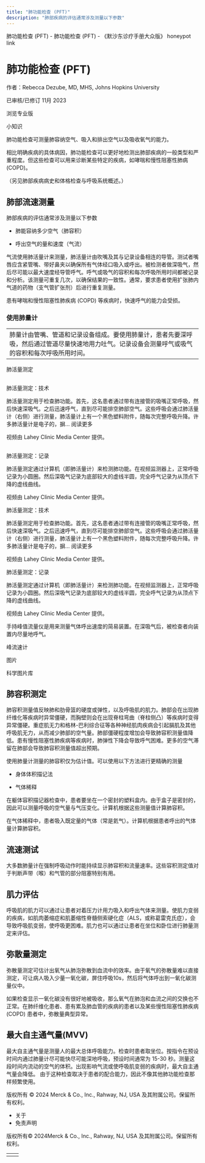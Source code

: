 ```yaml
---
title: "肺功能检查 (PFT)"
description: "肺部疾病的评估通常涉及测量以下参数"
---
```


﻿肺功能检查 (PFT) - 肺功能检查 (PFT) - 《默沙东诊疗手册大众版》 honeypot link

# 肺功能检查 (PFT)

作者：Rebecca Dezube, MD, MHS, Johns Hopkins University

已审核/已修订 11月 2023

浏览专业版

小知识

肺功能检查可测量肺容纳空气、吸入和排出空气以及吸收氧气的能力。

相比明确疾病的具体病因，肺功能检查可以更好地检测出肺部疾病的一般类型和严重程度。但这些检查可以用来诊断某些特定的疾病，如哮喘和慢性阻塞性肺病 (COPD)。

（另见肺部疾病病史和体格检查与呼吸系统概述。）

## 肺部流速测量

肺部疾病的评估通常涉及测量以下参数

- 肺能容纳多少空气（肺容积）

- 呼出空气的量和速度（气流）


气流使用肺活量计来测量，肺活量计由吹嘴及其与记录设备相连的导管。测试者嘴唇应含紧管嘴、带好鼻夹以确保所有气体经口吸入或呼出。被检测者做深吸气，然后尽可能以最大速度经导管呼气。呼气或吸气的容积和每次呼吸所用时间都被记录和分析。该测量可重复几次，以确保结果的一致性。通常，要求患者使用扩张肺内气道的药物（支气管扩张剂）后进行重复测量。

患有哮喘和慢性阻塞性肺疾病 (COPD) 等疾病时，快速呼气的能力会受损。

### 使用肺量计

|     |
| --- |
| 肺量计由管嘴、管道和记录设备组成。要使用肺量计，患者先要深呼吸，然后通过管道尽量快速地用力吐气。记录设备会测量呼气或吸气的容积和每次呼吸所用时间。<br> |

肺活量测定

![肺活量测定：技术](data:image/gif;base64,R0lGODlhAQABAIAAAAAAAP///yH5BAEAAAAALAAAAAABAAEAAAIBRAA7)

肺活量测定：技术

肺活量测定用于检查肺功能。首先，这名患者通过带有连接管的吸嘴正常呼吸，然后快速深吸气。之后迅速呼气，直到尽可能排空肺部空气。这些呼吸会通过肺活量计（右侧）进行测量，肺活量计上有一个黑色塑料附件，随每次完整呼吸升降。许多肺活量计是电子的，摒... 阅读更多

视频由 Lahey Clinic Media Center 提供。

![肺活量测定：记录](data:image/gif;base64,R0lGODlhAQABAIAAAAAAAP///yH5BAEAAAAALAAAAAABAAEAAAIBRAA7)

肺活量测定：记录

肺活量测定通过计算机（即肺活量计）来检测肺功能。在视频监测器上，正常呼吸记录为小圆圈。然后深吸气记录为底部较大的虚线半圆，完全呼气记录为从顶点下降的虚线曲线。

视频由 Lahey Clinic Media Center 提供。



肺活量测定：技术

肺活量测定用于检查肺功能。首先，这名患者通过带有连接管的吸嘴正常呼吸，然后快速深吸气。之后迅速呼气，直到尽可能排空肺部空气。这些呼吸会通过肺活量计（右侧）进行测量，肺活量计上有一个黑色塑料附件，随每次完整呼吸升降。许多肺活量计是电子的，摒... 阅读更多

视频由 Lahey Clinic Media Center 提供。



肺活量测定：记录

肺活量测定通过计算机（即肺活量计）来检测肺功能。在视频监测器上，正常呼吸记录为小圆圈。然后深吸气记录为底部较大的虚线半圆，完全呼气记录为从顶点下降的虚线曲线。

视频由 Lahey Clinic Media Center 提供。

手持峰值流量仪是用来测量气体呼出速度的简易装置。在深吸气后，被检查者向装置内尽量地呼气。

峰流速计



图片

科学图片库

## 肺容积测定

肺容积测量值反映肺和肋骨篮的硬度或弹性，以及呼吸肌的肌力。肺部会在出现肺纤维化等疾病时异常僵硬，而胸壁则会在出现脊柱弯曲（脊柱侧凸）等疾病时变得异常僵硬。重症肌无力和格林-巴利综合征等各种神经肌肉疾病会引起膈肌及其他呼吸肌无力，从而减少肺部的空气量。肺部僵硬程度增加会导致肺容积测量值降低。患有慢性阻塞性肺疾病等疾病时，肺弹性下降会导致呼气困难。更多的空气滞留在肺部会导致肺容积测量值超出预期。

使用肺量计测量的肺容积仅为估计值。可以使用以下方法进行更精确的测量

- 身体体积描记法

- 气体稀释


在躯体容积描记器检查中，患者要坐在一个密封的塑料盒内。由于盒子是密封的，因此可以测量呼吸的空气量与气压变化。计算机根据这些测量值计算肺容积。

在气体稀释中，患者吸入既定量的气体（常是氦气）。计算机根据患者呼出的气体量计算肺容积。

## 流速测试

大多数肺量计在强制呼吸动作时能持续显示肺容积和流量速率。这些容积测定值对于判断声带（喉）和气管的部分阻塞特别有用。

## 肌力评估

呼吸肌的肌力可以通过让患者对着压力计用力吸入和呼出气体来测量。使肌力变弱的疾病，如肌肉萎缩症和肌萎缩性脊髓侧索硬化症（ALS，或称葛雷克氏症），会导致呼吸肌变弱，使呼吸更困难。肌力也可以通过让患者在坐位和卧位进行肺量测定来评估。

## 弥散量测定

弥散量测定可估计出氧气从肺泡弥散到血流中的效率。由于氧气的弥散量难以直接测定，可让病人吸入少量一氧化碳，屏住呼吸10s，然后将气体呼出到一氧化碳测量仪中。

如果检查显示一氧化碳没有很好地被吸收，那么氧气在肺泡和血流之间的交换也不正常。在肺纤维化患者、患有累及肺血管的疾病的患者以及某些慢性阻塞性肺疾病 (COPD) 患者中，弥散量典型异常。

## 最大自主通气量(MVV)

最大自主通气量是测量人的最大总体呼吸能力。检查时患者取坐位。按指令在预设时间内通过肺量计尽可能快尽可能深地呼吸，预设时间通常为 15-30 秒。测量这段时间内流动的空气的体积。出现影响气流或使呼吸肌变弱的疾病时，最大自主通气量会降低。 由于这种检查取决于患者的配合能力，因此不像其他肺功能检查那样频繁使用。



版权所有 © 2024
Merck & Co., Inc., Rahway, NJ, USA 及其附属公司。保留所有权利。

- 关于
- 免责声明

版权所有© 2024Merck & Co., Inc., Rahway, NJ, USA 及其附属公司。保留所有权利。

|     |     |
| --- | --- |
|  |  |